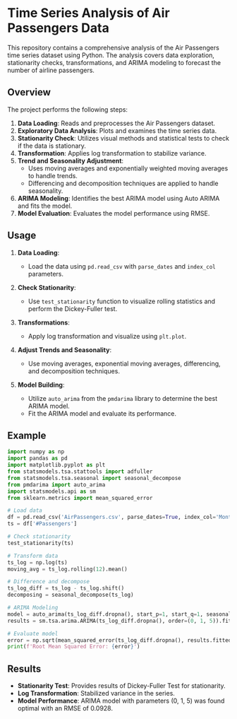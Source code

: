 # Time Series Analysis of Air Passengers Data

This repository contains a comprehensive analysis of the Air Passengers time series dataset using Python. The analysis covers data exploration, stationarity checks, transformations, and ARIMA modeling to forecast the number of airline passengers.

## Overview

The project performs the following steps:

1. **Data Loading**: Reads and preprocesses the Air Passengers dataset.
2. **Exploratory Data Analysis**: Plots and examines the time series data.
3. **Stationarity Check**: Utilizes visual methods and statistical tests to check if the data is stationary.
4. **Transformation**: Applies log transformation to stabilize variance.
5. **Trend and Seasonality Adjustment**:
   - Uses moving averages and exponentially weighted moving averages to handle trends.
   - Differencing and decomposition techniques are applied to handle seasonality.
6. **ARIMA Modeling**: Identifies the best ARIMA model using Auto ARIMA and fits the model.
7. **Model Evaluation**: Evaluates the model performance using RMSE.

## Usage

1. **Data Loading**:
   - Load the data using `pd.read_csv` with `parse_dates` and `index_col` parameters.

2. **Check Stationarity**:
   - Use `test_stationarity` function to visualize rolling statistics and perform the Dickey-Fuller test.

3. **Transformations**:
   - Apply log transformation and visualize using `plt.plot`.

4. **Adjust Trends and Seasonality**:
   - Use moving averages, exponential moving averages, differencing, and decomposition techniques.

5. **Model Building**:
   - Utilize `auto_arima` from the `pmdarima` library to determine the best ARIMA model.
   - Fit the ARIMA model and evaluate its performance.

## Example

```python
import numpy as np
import pandas as pd
import matplotlib.pyplot as plt
from statsmodels.tsa.stattools import adfuller
from statsmodels.tsa.seasonal import seasonal_decompose
from pmdarima import auto_arima
import statsmodels.api as sm
from sklearn.metrics import mean_squared_error

# Load data
df = pd.read_csv('AirPassengers.csv', parse_dates=True, index_col='Month')
ts = df['#Passengers']

# Check stationarity
test_stationarity(ts)

# Transform data
ts_log = np.log(ts)
moving_avg = ts_log.rolling(12).mean()

# Difference and decompose
ts_log_diff = ts_log - ts_log.shift()
decomposing = seasonal_decompose(ts_log)

# ARIMA Modeling
model = auto_arima(ts_log_diff.dropna(), start_p=1, start_q=1, seasonal=False, trace=True)
results = sm.tsa.arima.ARIMA(ts_log_diff.dropna(), order=(0, 1, 5)).fit()

# Evaluate model
error = np.sqrt(mean_squared_error(ts_log_diff.dropna(), results.fittedvalues))
print(f'Root Mean Squared Error: {error}')
```

## Results

- **Stationarity Test**: Provides results of Dickey-Fuller Test for stationarity.
- **Log Transformation**: Stabilized variance in the series.
- **Model Performance**: ARIMA model with parameters (0, 1, 5) was found optimal with an RMSE of 0.0928.
